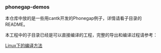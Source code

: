 ### phonegap-demos

本仓库中放的是一些用cantk开发的Phonegap例子，详情请看子目录的README。

本工程中的子目录已经是可以直接编译的工程，完整的导出和编译过程请参考：

[Linux下的编译方法](https://github.com/drawapp8/cantk/wiki/%E5%A6%82%E4%BD%95%E5%9C%A8Linux%E4%B8%8B%E5%B0%86APP%E7%BC%96%E8%AF%91%E6%88%90APK)


